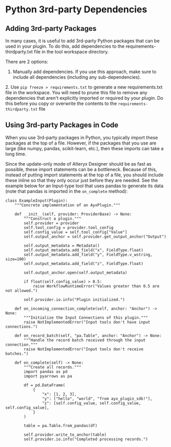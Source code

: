 Python 3rd-party Dependencies
=============================

Adding 3rd-party Packages
-------------------------

In many cases, it is useful to add 3rd-party Python packages that can be
used in your plugin. To do this, add dependencies to the
requirements-thirdparty.txt file in the tool workspace directory.

There are 2 options:

1.  Manually add dependencies. If you use this approach, make sure to
    include all dependencies (including any sub-dependencies).

2\. Use `pip freeze > requirements.txt` to generate a new
requirements.txt file in the workspace. You will need to prune this file
to remove any dependencies that aren\'t explicitly imported or required
by your plugin. Do this before you copy or overwrite the contents to the
`requirements-thirdparty.txt` file

Using 3rd-party Packages in Code
--------------------------------

When you use 3rd-party packages in Python, you typically import these
packages at the top of a file. However, if the packages that you use are
large (like numpy, pandas, scikit-learn, etc.), then these imports can
take a long time.

Since the update-only mode of Alteryx Designer should be as fast as
possible, these import statements can be a bottleneck. Because of this,
instead of putting import statements at the top of a file, you should
include these inline so that they only occur just before they are
needed. See the example below for an Input-type tool that uses pandas to
generate its data (note that pandas is imported in the `on_complete`
method):

``` {.sourceCode .python}
class ExampleInput(Plugin):
    """Concrete implementation of an AyxPlugin."""

    def __init__(self, provider: ProviderBase) -> None:
        """Construct a plugin."""
        self.provider = provider
        self.tool_config = provider.tool_config
        self.config_value = self.tool_config["Value"]
        self.output_anchor = self.provider.get_output_anchor("Output")

        self.output_metadata = Metadata()
        self.output_metadata.add_field("x", FieldType.float)
        self.output_metadata.add_field("y", FieldType.v_wstring, size=100)
        self.output_metadata.add_field("z", FieldType.float)

        self.output_anchor.open(self.output_metadata)

        if float(self.config_value) > 0.5:
            raise WorkflowRuntimeError("Values greater than 0.5 are not allowed.")

        self.provider.io.info("Plugin initialized.")

    def on_incoming_connection_complete(self, anchor: "Anchor") -> None:
        """Initialize the Input Connections of this plugin."""
        raise NotImplementedError("Input tools don't have input connections.")

    def on_record_batch(self, "pa.Table", anchor: "Anchor") -> None:
        """Handle the record batch received through the input connection."""
        raise NotImplementedError("Input tools don't receive batches.")

    def on_complete(self) -> None:
        """Create all records."""
        import pandas as pd
        import pyarrows as pa

        df = pd.DataFrame(
            {
                "x": [1, 2, 3],
                "y": ["hello", "world", "from ayx_plugin_sdk!"],
                "z": [self.config_value, self.config_value, self.config_value],
            }
        )

        table = pa.Table.from_pandas(df)

        self.provider.write_to_anchor(table)
        self.provider.io.info("Completed processing records.")
```
